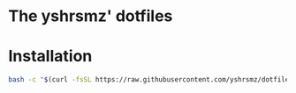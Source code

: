 The yshrsmz' dotfiles
===

# Installation

```bash
bash -c "$(curl -fsSL https://raw.githubusercontent.com/yshrsmz/dotfiles2/master/etc/install)"
```
